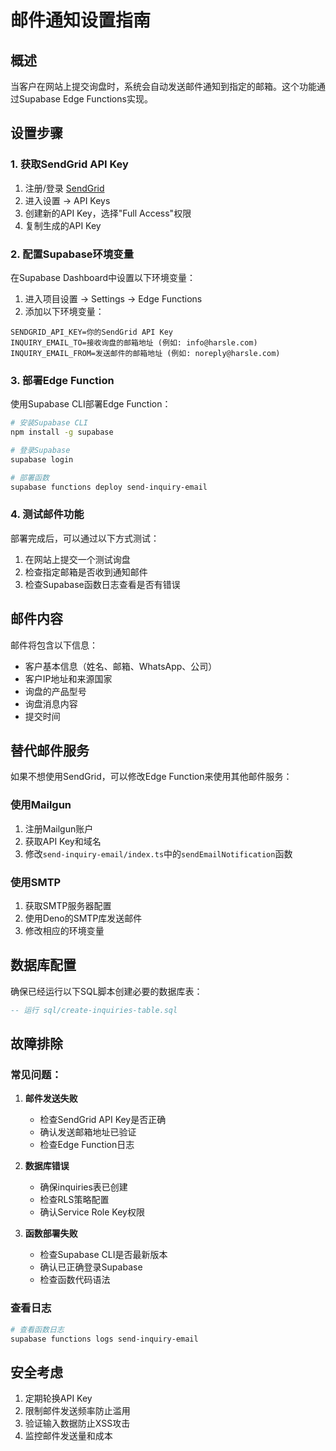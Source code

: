# 邮件通知设置指南

## 概述
当客户在网站上提交询盘时，系统会自动发送邮件通知到指定的邮箱。这个功能通过Supabase Edge Functions实现。

## 设置步骤

### 1. 获取SendGrid API Key
1. 注册/登录 [SendGrid](https://sendgrid.com/)
2. 进入设置 → API Keys
3. 创建新的API Key，选择"Full Access"权限
4. 复制生成的API Key

### 2. 配置Supabase环境变量
在Supabase Dashboard中设置以下环境变量：

1. 进入项目设置 → Settings → Edge Functions
2. 添加以下环境变量：

```
SENDGRID_API_KEY=你的SendGrid API Key
INQUIRY_EMAIL_TO=接收询盘的邮箱地址 (例如: info@harsle.com)
INQUIRY_EMAIL_FROM=发送邮件的邮箱地址 (例如: noreply@harsle.com)
```

### 3. 部署Edge Function
使用Supabase CLI部署Edge Function：

```bash
# 安装Supabase CLI
npm install -g supabase

# 登录Supabase
supabase login

# 部署函数
supabase functions deploy send-inquiry-email
```

### 4. 测试邮件功能
部署完成后，可以通过以下方式测试：

1. 在网站上提交一个测试询盘
2. 检查指定邮箱是否收到通知邮件
3. 检查Supabase函数日志查看是否有错误

## 邮件内容
邮件将包含以下信息：
- 客户基本信息（姓名、邮箱、WhatsApp、公司）
- 客户IP地址和来源国家
- 询盘的产品型号
- 询盘消息内容
- 提交时间

## 替代邮件服务

如果不想使用SendGrid，可以修改Edge Function来使用其他邮件服务：

### 使用Mailgun
1. 注册Mailgun账户
2. 获取API Key和域名
3. 修改`send-inquiry-email/index.ts`中的`sendEmailNotification`函数

### 使用SMTP
1. 获取SMTP服务器配置
2. 使用Deno的SMTP库发送邮件
3. 修改相应的环境变量

## 数据库配置

确保已经运行以下SQL脚本创建必要的数据库表：

```sql
-- 运行 sql/create-inquiries-table.sql
```

## 故障排除

### 常见问题：
1. **邮件发送失败**
   - 检查SendGrid API Key是否正确
   - 确认发送邮箱地址已验证
   - 检查Edge Function日志

2. **数据库错误**
   - 确保inquiries表已创建
   - 检查RLS策略配置
   - 确认Service Role Key权限

3. **函数部署失败**
   - 检查Supabase CLI是否最新版本
   - 确认已正确登录Supabase
   - 检查函数代码语法

### 查看日志
```bash
# 查看函数日志
supabase functions logs send-inquiry-email
```

## 安全考虑
1. 定期轮换API Key
2. 限制邮件发送频率防止滥用
3. 验证输入数据防止XSS攻击
4. 监控邮件发送量和成本 
